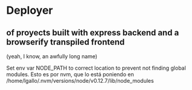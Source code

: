 # Deployer
## of proyects built with express backend and a browserify transpiled frontend

(yeah, I know, an awfully long name)

Set env var NODE_PATH to correct location to prevent not finding global modules. Esto es por nvm, que lo está poniendo en /home/lgallo/.nvm/versions/node/v0.12.7/lib/node_modules